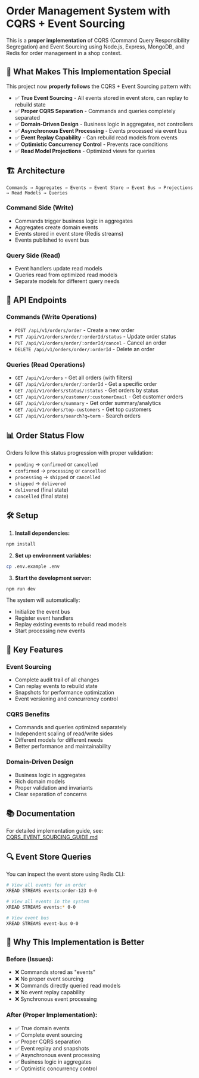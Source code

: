 # Order Management System with CQRS + Event Sourcing

This is a **proper implementation** of CQRS (Command Query Responsibility Segregation) and Event Sourcing using Node.js, Express, MongoDB, and Redis for order management in a shop context.

## 🎯 **What Makes This Implementation Special**

This project now **properly follows** the CQRS + Event Sourcing pattern with:

- ✅ **True Event Sourcing** - All events stored in event store, can replay to rebuild state
- ✅ **Proper CQRS Separation** - Commands and queries completely separated
- ✅ **Domain-Driven Design** - Business logic in aggregates, not controllers
- ✅ **Asynchronous Event Processing** - Events processed via event bus
- ✅ **Event Replay Capability** - Can rebuild read models from events
- ✅ **Optimistic Concurrency Control** - Prevents race conditions
- ✅ **Read Model Projections** - Optimized views for queries

## 🏗 **Architecture**

```
Commands → Aggregates → Events → Event Store → Event Bus → Projections → Read Models → Queries
```

### **Command Side (Write)**
- Commands trigger business logic in aggregates
- Aggregates create domain events
- Events stored in event store (Redis streams)
- Events published to event bus

### **Query Side (Read)**
- Event handlers update read models
- Queries read from optimized read models
- Separate models for different query needs

## 🚀 **API Endpoints**

### **Commands (Write Operations)**
- `POST /api/v1/orders/order` - Create a new order
- `PUT /api/v1/orders/order/:orderId/status` - Update order status
- `PUT /api/v1/orders/order/:orderId/cancel` - Cancel an order
- `DELETE /api/v1/orders/order/:orderId` - Delete an order

### **Queries (Read Operations)**
- `GET /api/v1/orders` - Get all orders (with filters)
- `GET /api/v1/orders/order/:orderId` - Get a specific order
- `GET /api/v1/orders/status/:status` - Get orders by status
- `GET /api/v1/orders/customer/:customerEmail` - Get customer orders
- `GET /api/v1/orders/summary` - Get order summary/analytics
- `GET /api/v1/orders/top-customers` - Get top customers
- `GET /api/v1/orders/search?q=term` - Search orders

## 📊 **Order Status Flow**

Orders follow this status progression with proper validation:
- `pending` → `confirmed` or `cancelled`
- `confirmed` → `processing` or `cancelled`
- `processing` → `shipped` or `cancelled`
- `shipped` → `delivered`
- `delivered` (final state)
- `cancelled` (final state)

## 🛠 **Setup**

1. **Install dependencies:**
```bash
npm install
```

2. **Set up environment variables:**
```bash
cp .env.example .env
```

3. **Start the development server:**
```bash
npm run dev
```

The system will automatically:
- Initialize the event bus
- Register event handlers
- Replay existing events to rebuild read models
- Start processing new events

## 🎯 **Key Features**

### **Event Sourcing**
- Complete audit trail of all changes
- Can replay events to rebuild state
- Snapshots for performance optimization
- Event versioning and concurrency control

### **CQRS Benefits**
- Commands and queries optimized separately
- Independent scaling of read/write sides
- Different models for different needs
- Better performance and maintainability

### **Domain-Driven Design**
- Business logic in aggregates
- Rich domain models
- Proper validation and invariants
- Clear separation of concerns

## 📚 **Documentation**

For detailed implementation guide, see: [CQRS_EVENT_SOURCING_GUIDE.md](./CQRS_EVENT_SOURCING_GUIDE.md)

## 🔍 **Event Store Queries**

You can inspect the event store using Redis CLI:

```bash
# View all events for an order
XREAD STREAMS events:order-123 0-0

# View all events in the system
XREAD STREAMS events:* 0-0

# View event bus
XREAD STREAMS event-bus 0-0
```

## 🎉 **Why This Implementation is Better**

### **Before (Issues):**
- ❌ Commands stored as "events"
- ❌ No proper event sourcing
- ❌ Commands directly queried read models
- ❌ No event replay capability
- ❌ Synchronous event processing

### **After (Proper Implementation):**
- ✅ True domain events
- ✅ Complete event sourcing
- ✅ Proper CQRS separation
- ✅ Event replay and snapshots
- ✅ Asynchronous event processing
- ✅ Business logic in aggregates
- ✅ Optimistic concurrency control
